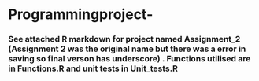 # Programmingproject-
### See attached R markdown for project named Assignment_2 (Assignment 2 was the original name but there was a error in saving so final verson has underscore) . Functions utilised are in Functions.R and unit tests in Unit_tests.R 
